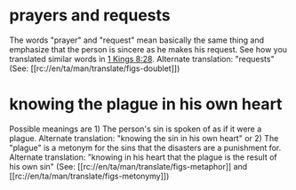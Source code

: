 # prayers and requests

The words "prayer" and "request" mean basically the same thing and emphasize that the person is sincere as he makes his request. See how you translated similar words in [1 Kings 8:28](./27.md). Alternate translation: "requests" (See: [[rc://en/ta/man/translate/figs-doublet]])

# knowing the plague in his own heart

Possible meanings are 1) The person's sin is spoken of as if it were a plague. Alternate translation: "knowing the sin in his own heart" or 2) The "plague" is a metonym for the sins that the disasters are a punishment for. Alternate translation: "knowing in his heart that the plague is the result of his own sin" (See: [[rc://en/ta/man/translate/figs-metaphor]] and [[rc://en/ta/man/translate/figs-metonymy]])

